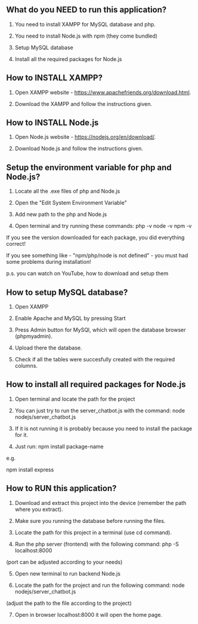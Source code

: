 ## What do you NEED to run this application?

1. You need to install XAMPP for MySQL database and php.

2. You need to install Node.js with npm (they come bundled)

3. Setup MySQL database

4. Install all the required packages for Node.js

## How to INSTALL XAMPP?

1. Open XAMPP website - https://www.apachefriends.org/download.html.

2. Download the XAMPP and follow the instructions given.

## How to INSTALL Node.js

1. Open Node.js website - https://nodejs.org/en/download/.

2. Download Node.js and follow the instructions given.

## Setup the environment variable for php and Node.js?

1. Locate all the .exe files of php and Node.js

2. Open the "Edit System Environment Variable"

3. Add new path to the php and Node.js

4. Open terminal and try running these commands:
   php -v
   node -v
   npm -v

If you see the version downloaded for each package, you did everything correct!

If you see something like - "npm/php/node is not defined" - you must had some problems during installation!

p.s. you can watch on YouTube, how to download and setup them

## How to setup MySQL database?

1. Open XAMPP

2. Enable Apache and MySQL by pressing Start

3. Press Admin button for MySQl, which will open the database browser (phpmyadmin).

4. Upload there the database.

5. Check if all the tables were succesfully created with the required columns.

## How to install all required packages for Node.js

1. Open terminal and locate the path for the project

2. You can just try to run the server_chatbot.js with the command:
   node nodejs/server_chatbot.js

3. If it is not running it is probably because you need to install the package for it.

4. Just run:
   npm install package-name

e.g.

npm install express

## How to RUN this application?

1. Download and extract this project into the device (remember the path where you extract).

2. Make sure you running the database before running the files.

3. Locate the path for this project in a terminal (use cd command).

4. Run the php server (frontend) with the following command:
   php -S localhost:8000

(port can be adjusted according to your needs)

5. Open new terminal to run backend Node.js

6. Locate the path for the project and run the following command:
   node nodejs/server_chatbot.js

(adjust the path to the file according to the project)

7. Open in browser localhost:8000 it will open the home page.
